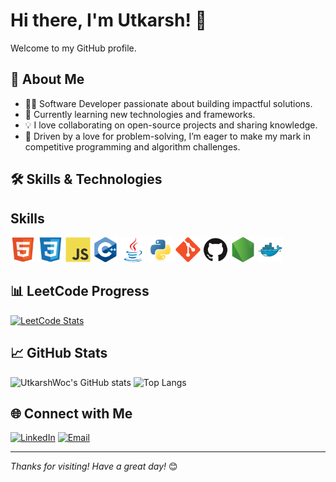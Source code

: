 # Hi there, I'm Utkarsh! 👋

Welcome to my GitHub profile.

## 🚀 About Me
- 🧑‍💻 Software Developer passionate about building impactful solutions.
- 🌱 Currently learning new technologies and frameworks.
- 💡 I love collaborating on open-source projects and sharing knowledge.
- 🧩 Driven by a love for problem-solving, I’m eager to make my mark in competitive programming and algorithm challenges.

## 🛠️ Skills & Technologies
## Skills

<p align="left">
  <img src="https://raw.githubusercontent.com/devicons/devicon/master/icons/html5/html5-original.svg" alt="HTML5" width="40" height="40"/>
  <img src="https://raw.githubusercontent.com/devicons/devicon/master/icons/css3/css3-original.svg" alt="CSS3" width="40" height="40"/>
  <img src="https://raw.githubusercontent.com/devicons/devicon/master/icons/javascript/javascript-original.svg" alt="JavaScript" width="40" height="40"/>
  <img src="https://raw.githubusercontent.com/devicons/devicon/master/icons/cplusplus/cplusplus-original.svg" alt="C++" width="40" height="40"/>
  <img src="https://raw.githubusercontent.com/devicons/devicon/master/icons/java/java-original.svg" alt="Java" width="40" height="40"/>
  <img src="https://raw.githubusercontent.com/devicons/devicon/master/icons/python/python-original.svg" alt="Python" width="40" height="40"/>
  <img src="https://raw.githubusercontent.com/devicons/devicon/master/icons/git/git-original.svg" alt="Git" width="40" height="40"/>
  <img src="https://raw.githubusercontent.com/devicons/devicon/master/icons/github/github-original.svg" alt="GitHub" width="40" height="40"/>
  <img src="https://raw.githubusercontent.com/devicons/devicon/master/icons/nodejs/nodejs-original.svg" alt="Node.js" width="40" height="40"/>
  <img src="https://raw.githubusercontent.com/devicons/devicon/master/icons/docker/docker-original.svg" alt="Docker" width="40" height="40"/>
</p>
<!-- Add more skills as needed -->

## 📊 LeetCode Progress

[![LeetCode Stats](https://leetcard.jacoblin.cool/utkarshs08?ext=activity)](https://leetcode.com/u/utkarshs08/)
<!-- This badge auto-updates your LeetCode stats. If you want more customization, visit https://leetcard.jacoblin.cool/ -->

## 📈 GitHub Stats

![UtkarshWoc's GitHub stats](https://github-readme-stats.vercel.app/api?username=UtkarshWoc&show_icons=true&theme=radical)
![Top Langs](https://github-readme-stats.vercel.app/api/top-langs/?username=UtkarshWoc&layout=compact&theme=radical)

## 🌐 Connect with Me

[![LinkedIn](https://img.shields.io/badge/LinkedIn-blue?style=for-the-badge&logo=linkedin&logoColor=white)](https://www.linkedin.com/in/utkarshwoc/)
[![Email](https://img.shields.io/badge/Email-utkarshdotdev@gmail.com-red?style=for-the-badge&logo=gmail&logoColor=white)](mailto:utkarshdotdev@gmail.com)

---

_Thanks for visiting! Have a great day!_ 😊
